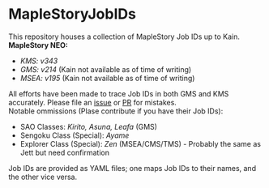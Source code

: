# MapleStoryJobIDs
This repository houses a collection of MapleStory Job IDs up to Kain.  
**MapleStory NEO:**
  - *KMS: v343*
  - *GMS: v214* (Kain not available as of time of writing)
  - *MSEA: v195* (Kain not available as of time of writing)

All efforts have been made to trace Job IDs in both GMS and KMS accurately. Please file an [issue](https://github.com/TEAM-SPIRIT-Productions/MapleStoryJobIDs/issues) or [PR](https://github.com/TEAM-SPIRIT-Productions/MapleStoryJobIDs/pulls) for mistakes.  
Notable ommissions (Plase contribute if you have their Job IDs):  
 - SAO Classes: *Kirito, Asuna, Leafa* (GMS)
 - Sengoku Class (Special): *Ayame*
 - Explorer Class (Special): *Zen* (MSEA/CMS/TMS) - Probably the same as Jett but need confirmation

Job IDs are provided as YAML files; one maps Job IDs to their names, and the other vice versa.  
